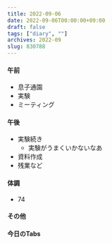 ```yaml
---
title: 2022-09-06
date: 2022-09-06T00:00:00+09:00
draft: false
tags: ["diary", ""]
archives: 2022-09
slug: 830788
---
```

#### 午前
- 息子通園
- 実験
- ミーティング
#### 午後
- 実験続き
  - 実験がうまくいかないなあ
- 資料作成
- 残業など
#### 体調
- 74
#### その他
#### 今日のTabs